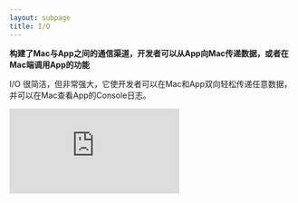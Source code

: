 ```yaml
---
layout: subpage
title: I/O
---
```


**构建了Mac与App之间的通信渠道，开发者可以从App向Mac传递数据，或者在Mac端调用App的功能**

I/O 很简洁，但非常强大，它使开发者可以在Mac和App双向轻松传递任意数据，并可以在Mac查看App的Console日志。


<div class="cndemovideo">
  <iframe src="http://player.youku.com/embed/XMzQzNzA4NzUwNA==" frameborder="0"></iframe>
</div>